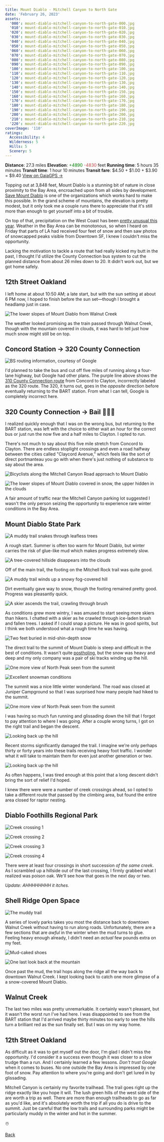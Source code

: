 ```yaml
---
title: Mount Diablo - Mitchell Canyon to North Gate
date: 'February 26, 2023'
assets:
  '000': mount-diablo-mitchell-canyon-to-north-gate-000.jpg
  '010': mount-diablo-mitchell-canyon-to-north-gate-010.jpg
  '020': mount-diablo-mitchell-canyon-to-north-gate-020.jpg
  '030': mount-diablo-mitchell-canyon-to-north-gate-030.jpg
  '040': mount-diablo-mitchell-canyon-to-north-gate-040.jpg
  '050': mount-diablo-mitchell-canyon-to-north-gate-050.jpg
  '060': mount-diablo-mitchell-canyon-to-north-gate-060.jpg
  '070': mount-diablo-mitchell-canyon-to-north-gate-070.jpg
  '080': mount-diablo-mitchell-canyon-to-north-gate-080.jpg
  '090': mount-diablo-mitchell-canyon-to-north-gate-090.jpg
  '100': mount-diablo-mitchell-canyon-to-north-gate-100.jpg
  '110': mount-diablo-mitchell-canyon-to-north-gate-110.jpg
  '120': mount-diablo-mitchell-canyon-to-north-gate-120.jpg
  '130': mount-diablo-mitchell-canyon-to-north-gate-130.jpg
  '140': mount-diablo-mitchell-canyon-to-north-gate-140.jpg
  '150': mount-diablo-mitchell-canyon-to-north-gate-150.jpg
  '160': mount-diablo-mitchell-canyon-to-north-gate-160.jpg
  '170': mount-diablo-mitchell-canyon-to-north-gate-170.jpg
  '180': mount-diablo-mitchell-canyon-to-north-gate-180.jpg
  '190': mount-diablo-mitchell-canyon-to-north-gate-190.jpg
  '200': mount-diablo-mitchell-canyon-to-north-gate-200.jpg
  '210': mount-diablo-mitchell-canyon-to-north-gate-210.jpg
  '220': mount-diablo-mitchell-canyon-to-north-gate-220.jpg
coverImage: '110'
ratings:
  Accessibility: 4
  Wilderness: 5
  Hills: 5
  Scenery: 5
---
```


<span data-behavior="introduction"></span>

<span class="intro-meta intro-meta--distance">**Distance**: 27.3 miles</span>
<span class="intro-meta intro-meta--elevation">**Elevation**: <span style="color:green">+4890</span> <span style="color:#ca4747">-4830</span> feet</span>
<span class="intro-meta intro-meta--time">**Running time**: 5 hours 35 minutes</span>
<span class="intro-meta intro-meta--transit">**Transit time**: 1 hour 10 minutes</span>
<span class="intro-meta intro-meta--fare">**Transit fare**: $4.50 + $1.00 + $3.90 = $9.40</span>
<span class="intro-meta intro-meta--link">[View on GaiaGPS →](https://www.gaiagps.com/public/HRMfqYshRELHjLTpyFbToSxN)</span>

Topping out at 3,848 feet, Mount Diablo is a stunning bit of nature in close proximity to the Bay Area, encroached upon from all sides by development. [Save Mount Diablo](https://savemountdiablo.org/) is one of the organizations which works hard to make this possible. In the grand scheme of mountains, the elevation is pretty modest, but it only took me a couple runs there to appreciate that it's still more than enough to get yourself into a bit of trouble.

On top of that, precipitation on the West Coast has been [pretty unusual this year](https://ggweather.com/seasonal_rain.htm). Weather in the Bay Area can be monotonous, so when I heard on Friday that parts of LA had received four feet of snow and then saw photos of snowcapped peaks visible from Downtown SF, I knew I couldn't miss the opportunity.

Lacking the motivation to tackle a route that had really kicked my butt in the past, I thought I'd utilize the County Connection bus system to cut the planned distance from about 26 miles down to 20. It didn't work out, but we got home safely.

<span data-behavior="anchor" data-feature-index="0" data-mile-position="0"></span>
## 12th Street Oakland

<span data-behavior="anchor" data-feature-index="0" data-mile-position="0.0"></span>
I left home at about 10:50 AM; a late start, but with the sun setting at about 6 PM now, I hoped to finish before the sun set—though I brought a headlamp just in case.

<span data-behavior="anchor" data-feature-index="0" data-mile-position="14.0"></span>
![The lower slopes of Mount Diablo from Walnut Creek](mount-diablo-mitchell-canyon-to-north-gate-000.jpg)

The weather looked promising as the train passed through Walnut Creek, though with the mountain covered in clouds, it was hard to tell just how much snow might still be on top.

<span data-behavior="anchor" data-feature-index="1" data-mile-position="0"></span>
## Concord Station &rarr; 320 County Connection

<span data-behavior="anchor" data-feature-index="1" data-mile-position="0"></span>
![BS routing information, courtesy of Google](mount-diablo-mitchell-canyon-to-north-gate-010.jpg)

I'd planned to take the bus and cut off five miles of running along a four-lane highway, but Google had other plans. The purple line above shows the [310 County Connection route](https://countyconnection.com/map/) from Concord to Clayton, incorrectly labeled as the 320 route. The 320, it turns out, goes in the *opposite* direction before eventually returning to the BART station. From what I can tell, Google is completely incorrect here.

<span data-behavior="anchor" data-feature-index="2" data-mile-position="0"></span>
## 320 County Connection &rarr; Bail 🤦🏻‍♂️

<span data-behavior="anchor" data-feature-index="2" data-mile-position="0.25"></span>
I realized quickly enough that I was on the wrong bus, but returning to the BART station, was left with the choice to either wait an hour for the correct bus or just run the now five and a half miles to Clayton. I opted to run.

<span data-behavior="anchor" data-feature-index="2" data-mile-position="3.5"></span>
There's not much to say about this five mile stretch from Concord to Clayton. There are endless stoplight crossings and even a road halfway between the cities called "Claycord Avenue," which feels like the sort of direct portmanteau you go with when there's just nothing of substance to say about the area.

<span data-behavior="anchor" data-feature-index="2" data-mile-position="6.8"></span>
![Bicyclists along the Mitchell Canyon Road approach to Mount Diablo](mount-diablo-mitchell-canyon-to-north-gate-040.jpg)

![The lower slopes of Mount Diablo covered in snow, the upper hidden in the clouds](mount-diablo-mitchell-canyon-to-north-gate-030.jpg)

A fair amount of traffic near the Mitchell Canyon parking lot suggested I wasn't the only person seizing the opportunity to experience rare winter conditions in the Bay Area.

<span data-behavior="anchor" data-feature-index="2" data-mile-position="7.3" data-split></span>
## Mount Diablo State Park

<span data-behavior="anchor" data-feature-index="2" data-mile-position="7.6"></span>
![A muddy trail snakes through leafless trees](mount-diablo-mitchell-canyon-to-north-gate-050.jpg)

A rough start. Summer is often too warm for Mount Diablo, but winter carries the risk of glue-like mud which makes progress extremely slow.

<span data-behavior="anchor" data-feature-index="2" data-mile-position="8.9"></span>
![A tree-covered hillside disappears into the clouds](mount-diablo-mitchell-canyon-to-north-gate-060.jpg)

Off of the main trail, the footing on the Mitchell Rock trail was quite good.

<span data-behavior="anchor" data-feature-index="2" data-mile-position="10.5"></span>
![A muddy trail winds up a snowy fog-covered hill](mount-diablo-mitchell-canyon-to-north-gate-070.jpg)

Dirt eventually gave way to snow, though the footing remained pretty good. Progress was pleasantly quick.

<span data-behavior="anchor" data-feature-index="2" data-mile-position="11.6"></span>
![A skier ascends the trail, crawling through brush](mount-diablo-mitchell-canyon-to-north-gate-080.jpg)

As conditions grew more wintry, I was amused to start seeing more skiers than hikers. I chatted with a skier as he crawled through ice-laden brush and fallen trees. I asked if I could snap a picture. He was in good spirits, but I think we both understood what a rough time he was having.

<span data-behavior="anchor" data-feature-index="2" data-mile-position="12.3"></span>
![Two feet buried in mid-shin-depth snow](mount-diablo-mitchell-canyon-to-north-gate-090.jpg)

The direct trail to the summit of Mount Diablo is steep and difficult in the best of conditions. It wasn't quite [postholing](https://www.rei.com/blog/snowsports/semi-rad-the-joy-of-postholing), but the snow was heavy and deep and my only company was a pair of ski tracks winding up the hill.

<span data-behavior="anchor" data-feature-index="2" data-mile-position="13.0"></span>
![One more view of North Peak seen from the summit](mount-diablo-mitchell-canyon-to-north-gate-110.jpg)

![Excellent snowman conditions](mount-diablo-mitchell-canyon-to-north-gate-120.jpg)

The summit was a nice little winter wonderland. The road was closed at Juniper Campground so that I was surprised how many people had hiked to the summit.

<span data-behavior="anchor" data-feature-index="2" data-mile-position="14.2"></span>
![One more view of North Peak seen from the summit](mount-diablo-mitchell-canyon-to-north-gate-130.jpg)

I was having so much fun running and glissading down the hill that I forgot to pay attention to where I was going. After a couple wrong turns, I got on the right trail and began the descent.

<span data-behavior="anchor" data-feature-index="2" data-mile-position="17.2"></span>
![Looking back up the hill](mount-diablo-mitchell-canyon-to-north-gate-150.jpg)

Recent storms significantly damaged the trail. I imagine we're only perhaps thirty or forty years into these trails receiving heavy foot traffic. I wonder what it will take to maintain them for even just another generation or two.

<span data-behavior="anchor" data-feature-index="2" data-mile-position="18.1"></span>
![Looking back up the hill](mount-diablo-mitchell-canyon-to-north-gate-140.jpg)

As often happens, I was tired enough at this point that a long descent didn't bring the sort of relief I'd hoped.

<span data-behavior="anchor" data-feature-index="2" data-mile-position="19.45"></span>
I knew there were were a number of creek crossings ahead, so I opted to take a different route that passed by the climbing area, but found the entire area closed for raptor nesting.

<span data-behavior="anchor" data-feature-index="2" data-mile-position="21.5" data-split></span>
## Diablo Foothills Regional Park

<span data-behavior="anchor" data-feature-index="2" data-mile-position="21.8"></span>
![Creek crossing 1](mount-diablo-mitchell-canyon-to-north-gate-160.jpg)

![Creek crossing 2](mount-diablo-mitchell-canyon-to-north-gate-170.jpg)

![Creek crossing 3](mount-diablo-mitchell-canyon-to-north-gate-180.jpg)

![Creek crossing 4](mount-diablo-mitchell-canyon-to-north-gate-190.jpg)

There were at least four crossings in short succession _of the same creek_. As I scrambled up a hillside out of the last crossing, I firmly grabbed what I realized was poison oak. We'll see how that goes in the next day or two.

*Update: AHHHHHHHH it itches.*

<span data-behavior="anchor" data-feature-index="2" data-mile-position="22.7" data-split></span>
## Shell Ridge Open Space

<span data-behavior="anchor" data-feature-index="2" data-mile-position="22.9"></span>
![The muddy trail](mount-diablo-mitchell-canyon-to-north-gate-200.jpg)

A series of lovely parks takes you most the distance back to downtown Walnut Creek without having to run along roads. Unfortunately, there are a few sections that are *awful* in the winter when the mud turns to glue. Feeling heavy enough already, I didn't need an *actual* few pounds extra on my feet.

![Mud-caked shoes](mount-diablo-mitchell-canyon-to-north-gate-210.jpg)

<span data-behavior="anchor" data-feature-index="2" data-mile-position="24.3"></span>
![One last look back at the mountain](mount-diablo-mitchell-canyon-to-north-gate-220.jpg)

Once past the mud, the trail hops along the ridge all the way back to downtown Walnut Creek. I kept looking back to catch one more glimpse of a a snow-covered Mount Diablo.

<span data-behavior="anchor" data-feature-index="3" data-mile-position="0" data-split></span>
## Walnut Creek

<span data-behavior="anchor" data-feature-index="3" data-mile-position="0"></span>

The last two miles was pretty unremarkable. It certainly wasn't pleasant, but it wasn't the worst run I've had here. I was disappointed to see from the BART station that I'd arrived maybe thirty minutes too early to see the hills turn a brilliant red as the sun finally set. But I was on my way home.

<span data-behavior="anchor" data-feature-index="3" data-mile-position="15"></span>
## 12th Street Oakland

<span data-behavior="conclusion"></span>

As difficult as it was to get myself out the door, I'm glad I didn't miss the opportunity. I'd consider it a success even though it was closer to a slow trudge than a run. And I certainly learned a few lessons. *Don't trust Google* when it comes to buses. No one outside the Bay Area is impressed by one foot of snow. Pay attention to where you're going and don't get lured in by glissading.

Mitchell Canyon is certainly my favorite trailhead. The trail goes right up the ridge exactly like you hope it will. The lush green hills of the west side of the are worth a trip as well. There are more than enough trailheads to go as far as you'd like, and it's absolutely worth the trip if all you do is drive to the summit. Just be careful that the low trails and surrounding parks might be particularly muddy in the winter and hot in the summer.

☃️

[Back]()

